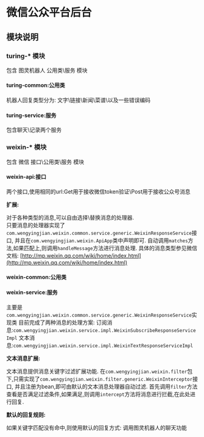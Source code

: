 # 微信公众平台后台

## 模块说明

### turing-* 模块
包含 图灵机器人 公用类\服务 模块
#### turing-common:公用类
机器人回复类型分为: 文字\链接\新闻\菜谱\以及一些错误编码
#### turing-service:服务
包含聊天\记录两个服务

### weixin-* 模块
包含 微信 接口\公用类\服务 模块
#### weixin-api:接口
两个接口,使用相同的url:Get用于接收微信token验证\Post用于接收公众号消息  

**扩展:**

对于各种类型的消息,可以自由选择\替换消息的处理器.  
只要消息的处理器实现了`com.wengyingjian.weixin.common.service.generic.WeixinResponseService`接口,
并且在`com.wengyingjian.weixin.ApiApp`类中声明即可.
自动调用`matches`方法,如果匹配上,则调用`handleMessage`方法进行消息处理.
具体的消息类型参见微信文档:
[http://mp.weixin.qq.com/wiki/home/index.html](http://mp.weixin.qq.com/wiki/home/index.html)
#### weixin-common:公用类
#### weixin-service:服务
主要是`com.wengyingjian.weixin.common.service.generic.WeixinResponseService`实现类
目前完成了两种消息的处理方案:
订阅消息:`com.wengyingjian.weixin.service.impl.WeixinSubscribeResponseServiceImpl`
文本消息:`com.wengyingjian.weixin.service.impl.WeixinTextResponseServiceImpl`

**文本消息扩展:**  

文本消息提供消息关键字过滤扩展功能.
在`com.wengyingjian.weixin.filter`包下,只需实现了`com.wengyingjian.weixin.filter.generic.WeixinInterceptor`接口,
并且注册为bean,即可由默认的文本消息处理器自动过滤.
首先调用`filter`方法查看是否满足过滤条件,如果满足,则调用`intercept`方法将消息进行拦截,在此处进行回复.

**默认的回复规则:**

如果关键字匹配没有命中,则使用默认的回复方式: 调用图灵机器人的聊天功能

